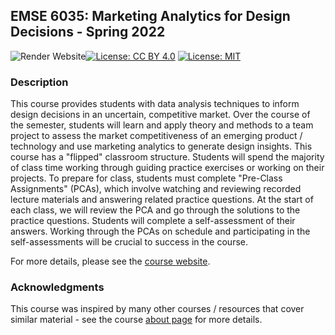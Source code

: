 ## EMSE 6035: Marketing Analytics for Design Decisions - Spring 2022

![Render Website](https://github.com/emse-madd-gwu/2022-Spring/workflows/Render%20and%20Deploy%20RMarkdown%20Website/badge.svg)[![License: CC BY 4.0](https://img.shields.io/badge/License-CC%20BY%204.0-lightgrey.svg)](https://creativecommons.org/licenses/by/4.0/) [![License: MIT](https://img.shields.io/badge/License-MIT-yellow.svg)](https://opensource.org/licenses/MIT)

### Description

This course provides students with data analysis techniques to inform design decisions in an uncertain, competitive market. Over the course of the semester, students will learn and apply theory and methods to a team project to assess the market competitiveness of an emerging product / technology and use marketing analytics to generate design insights. This course has a "flipped" classroom structure. Students will spend the majority of class time working through guiding practice exercises or working on their projects. To prepare for class, students must complete "Pre-Class Assignments" (PCAs), which involve watching and reviewing recorded lecture materials and answering related practice questions. At the start of each class, we will review the PCA and go through the solutions to the practice questions. Students will complete a self-assessment of their answers. Working through the PCAs on schedule and participating in the self-assessments will be crucial to success in the course.

For more details, please see the [course website](https://emse-madd-gwu.github.io/2022-Spring).

### Acknowledgments

This course was inspired by many other courses / resources that cover similar material - see the course [about page](https://emse-madd-gwu.github.io/2022-Spring/about.html) for more details.

